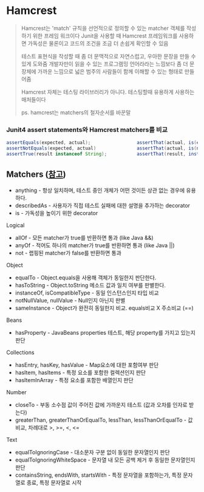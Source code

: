 # Hamcrest

> Hamcrest는 'match' 규칙을 선언적으로 정의할 수 있는 matcher 객체를 작성하기 위한 프레임 워크이다
> Junit을 사용할 때 Hamcrest 프레임워크를 사용하면 가독성은 물론이고 코드의 조건을 조금 더 손쉽게 확인할 수 있음
> 
> 테스트 표현식을 작성할 때 좀 더 문맥적으로 자연스럽고, 우아한 문장을 만들 수 있게 도와줌
> 개발자만이 읽을 수 있는 프로그램밍 언어라라는 느낌보다 좀 더 문장체에 가까운 느낌으로 넓은 범주의 사람들이 함께 이해할 수 있는 형태로 만들어줌
> 
> Hamcrest 자체는 테스팅 라이브러리가 아니다. 테스팅할때 유용하게 사용하는 매처들이다
> 
> ps. hamcrest는 matchers의 철자순서를 바꾼말


### Junit4 assert statements와 Hamcrest matchers를 비교 
```java
assertEquals(expected, actual);                 assertThat(actual, is(equalTo(expected)));
assertNotEquals(expected, actual)               assertThat(actual, is(not(equalTo(expected))));
assertTrue(result instanceof String);           assertThat(result, instanceOf(String.class));
```

## Matchers ([참고](https://www.baeldung.com/tag/hamcrest/))
- anything - 항상 일치하며, 테스트 중인 개체가 어떤 것이든 상관 없는 경우에 유용하다.
- describedAs - 사용자가 직접 테스트 실패에 대한 설명을 추가하는 decorator
- is - 가독성을 높이기 위한 decorator

Logical
- allOf - 모든 matcher가 true를 반환하면 통과 (like Java &&)
- anyOf - 적어도 하나의 matcher가 true를 반환하면 통과 (like Java ||)
- not - 랩핑된 matcher가 false를 반환하면 통과

Object
- equalTo - Object.equals을 사용해 객체가 동일한지 판단한다.
- hasToString - Object.toString 메소드 값과 일치 여부를 판별한다.
- instanceOf, isCompatibleType - 동일 인스턴스인지 타입 비교
- notNullValue, nullValue - Null인지 아닌지 판별
- sameInstance - Object가 완전히 동일한지 비교. equals비교 X 주소비교 (==)

Beans
- hasProperty - JavaBeans properties 테스트, 해당 property를 가지고 있는지 판단

Collections
- hasEntry, hasKey, hasValue - Map요소에 대한 포함여부 판단
- hasItem, hasItems - 특정 요소를 포함한 컬렉션인지 판단
- hasItemInArray - 특정 요소를 포함한 배열인지 판단

Number
- closeTo - 부동 소수점 값이 주어진 값에 가까운지 테스트 (값과 오차를 인자로 받는다)
- greaterThan, greaterThanOrEqualTo, lessThan, lessThanOrEqualTo - 값 비교, 차례대로 >, >=, <, <=

Text
- equalToIgnoringCase - 대소문자 구분 없이 동일한 문자열인지 판단
- equalToIgnoringWhiteSpace - 문자열 내 모든 공백 제거 후 동일한 문자열인지 판단
- containsString, endsWith, startsWith - 특정 문자열을 포함하는가, 특정 문자열로 종료, 특정 문자열로 시작